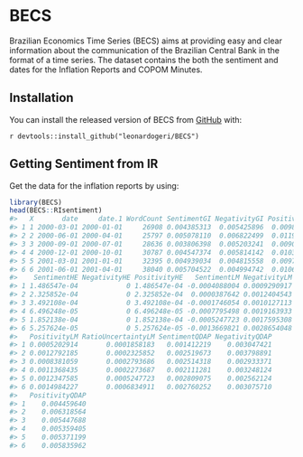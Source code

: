 
# BECS

<!-- badges: start -->

<!-- badges: end -->

Brazilian Economics Time Series (BECS) aims at providing easy and clear
information about the communication of the Brazilian Central Bank in the
format of a time series. The dataset contains the both the sentiment and
dates for the Inflation Reports and COPOM Minutes.

## Installation

You can install the released version of BECS from
[GitHub](https://github.com/leonardogeri/BECS) with:

`r devtools::install_github("leonardogeri/BECS")`

## Getting Sentiment from IR

Get the data for the inflation reports by using:

``` r
library(BECS)
head(BECS::RIsentiment)
#>   X       date     date.1 WordCount SentimentGI NegativityGI PositivityGI
#> 1 1 2000-03-01 2000-01-01     26908 0.004385313  0.005425896  0.009811209
#> 2 2 2000-06-01 2000-04-01     25797 0.005078110  0.006822499  0.011900609
#> 3 3 2000-09-01 2000-07-01     28636 0.003806398  0.005203241  0.009009638
#> 4 4 2000-12-01 2000-10-01     30787 0.004547374  0.005814142  0.010361516
#> 5 5 2001-03-01 2001-01-01     32395 0.004939034  0.004815558  0.009754592
#> 6 6 2001-06-01 2001-04-01     38040 0.005704522  0.004994742  0.010699264
#>    SentimentHE NegativityHE PositivityHE   SentimentLM NegativityLM
#> 1 1.486547e-04            0 1.486547e-04 -0.0004088004 0.0009290917
#> 2 2.325852e-04            0 2.325852e-04  0.0000387642 0.0012404543
#> 3 3.492108e-04            0 3.492108e-04 -0.0001746054 0.0010127113
#> 4 6.496248e-05            0 6.496248e-05 -0.0007795498 0.0019163933
#> 5 1.852138e-04            0 1.852138e-04 -0.0005247723 0.0017595308
#> 6 5.257624e-05            0 5.257624e-05 -0.0013669821 0.0028654048
#>   PositivityLM RatioUncertaintyLM SentimentQDAP NegativityQDAP
#> 1 0.0005202914       0.0001858183   0.001412219    0.003047421
#> 2 0.0012792185       0.0002325852   0.002519673    0.003798891
#> 3 0.0008381059       0.0002793686   0.002514318    0.002933371
#> 4 0.0011368435       0.0002273687   0.002111281    0.003248124
#> 5 0.0012347585       0.0005247723   0.002809075    0.002562124
#> 6 0.0014984227       0.0006834911   0.002760252    0.003075710
#>   PositivityQDAP
#> 1    0.004459640
#> 2    0.006318564
#> 3    0.005447688
#> 4    0.005359405
#> 5    0.005371199
#> 6    0.005835962
```
